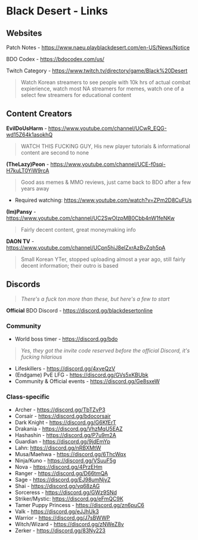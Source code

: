 # Black Desert - Links

## Websites

Patch Notes - https://www.naeu.playblackdesert.com/en-US/News/Notice

BDO Codex - https://bdocodex.com/us/

Twitch Category - https://www.twitch.tv/directory/game/Black%20Desert
> Watch Korean streamers to see people with 10k hrs of actual combat expierience, watch most NA streamers for memes, watch one of a select few streamers for educational content

## Content Creators

**EvilDoUsHarm** - https://www.youtube.com/channel/UCwR_EQG-wd15Z64k1asokhQ
> WATCH THIS FUCKING GUY, His new player tutorials & informational content are second to none

**(TheLazy)Peon** - https://www.youtube.com/channel/UCE-f0sqi-H7kuLT0YiW9rcA
> Good ass memes & MMO reviews, just came back to BDO after a few years away
  - Required watching: https://www.youtube.com/watch?v=ZPm2D8CuFUs
 
**(Im)Pansy** - https://www.youtube.com/channel/UC2SwOIzpMB0Cbb4nW1feNKw
> Fairly decent content, great moneymaking info

**DAON TV** - https://www.youtube.com/channel/UCpn5hiJ8elZxrAzBvZqh5pA
> Small Korean YTer, stopped uploading almost a year ago, still fairly decent information; their outro is based

## Discords

> *There's a fuck ton more than these, but here's a few to start*

**Official** BDO Discord - https://discord.gg/blackdesertonline

### Community

- World boss timer - https://discord.gg/bdo 
> *Yes, they got the invite code reserved before the official Discord, it's fucking hilarious*

- Lifeskillers - https://discord.gg/4xyeQzV
- (Endgame) PvE LFG - https://discord.gg/GVs5xKBUbk
- Community & Official events - https://discord.gg/Ge8sxeW

### Class-specific

- Archer - https://discord.gg/TbTZvP3
- Corsair - https://discord.gg/bdocorsair
- Dark Knight - https://discord.gg/G6KfErT
- Drakania - https://discord.gg/VhzMqU5EAZ
- Hashashin - https://discord.gg/P7u9m2A
- Guardian - https://discord.gg/9jdEmYp
- Lahn: https://discord.gg/nRBXMtW
- Musa/Maehwa - https://discord.gg/6ThcWqx 
- Ninja/Kuno - https://discord.gg/VSuuF5g
- Nova - https://discord.gg/4PrzEHm
- Ranger - https://discord.gg/D66tmQA
- Sage - https://discord.gg/EJ98umNjyZ
- Shai - https://discord.gg/vq68zAG
- Sorceress - https://discord.gg/GWz9SNd
- Striker/Mystic: https://discord.gg/eFmQC9K
- Tamer Puppy Princess - https://discord.gg/zn6puC6
- Valk - https://discord.gg/eJJhUk3
- Warrior - https://discord.gg/J7sBWWP
- Witch/Wizard - https://discord.gg/zNWeZ8v
- Zerker - https://discord.gg/83Ny223

